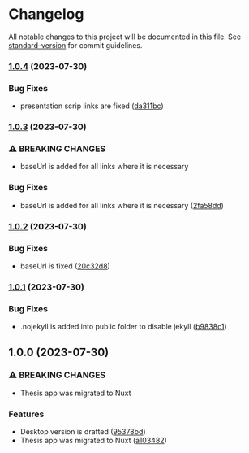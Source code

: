 # Changelog

All notable changes to this project will be documented in this file. See [standard-version](https://github.com/conventional-changelog/standard-version) for commit guidelines.

### [1.0.4](https://github.com/WebSavva/thesis/compare/v1.0.3...v1.0.4) (2023-07-30)


### Bug Fixes

* presentation scrip links are fixed ([da311bc](https://github.com/WebSavva/thesis/commit/da311bc8ef8c0df794905da23e2eb2c845cd59d3))

### [1.0.3](https://github.com/WebSavva/thesis/compare/v1.0.2...v1.0.3) (2023-07-30)


### ⚠ BREAKING CHANGES

* baseUrl is added for all links where it is necessary

### Bug Fixes

* baseUrl is added for all links where it is necessary ([2fa58dd](https://github.com/WebSavva/thesis/commit/2fa58dd0a7a324e10fb0ae5a99a8aea10ab5f155))

### [1.0.2](https://github.com/WebSavva/thesis/compare/v1.0.1...v1.0.2) (2023-07-30)


### Bug Fixes

* baseUrl is fixed ([20c32d8](https://github.com/WebSavva/thesis/commit/20c32d88627ae688807d8ffe7e292ce95f7d01ed))

### [1.0.1](https://github.com/WebSavva/thesis/compare/v1.0.0...v1.0.1) (2023-07-30)


### Bug Fixes

* .nojekyll is added into public folder to disable jekyll ([b9838c1](https://github.com/WebSavva/thesis/commit/b9838c1b65ad74d14fba0f25e44fa86c3ae298f3))

## 1.0.0 (2023-07-30)


### ⚠ BREAKING CHANGES

* Thesis app was migrated to Nuxt

### Features

* Desktop version is drafted ([95378bd](https://github.com/WebSavva/thesis/commit/95378bdf252e8559a6d09d10ca8d700b8da71495))
* Thesis app was migrated to Nuxt ([a103482](https://github.com/WebSavva/thesis/commit/a1034822d8b6bc856a33a251dbbef25d156600d1))
